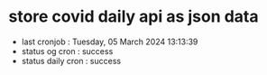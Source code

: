 # store covid daily api as json data

- last cronjob : Tuesday, 05 March 2024 13:13:39
- status og cron : success
- status daily cron : success
      
      
